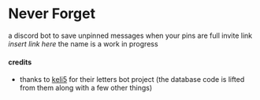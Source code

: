 
# Never Forget 
a discord bot to save unpinned messages when your pins are full
invite link *insert link here*
the name is a work in progress




#### credits
- thanks to [keli5](https://github.com/keli5) for their letters bot project (the database code is lifted from them along with a few other things) 